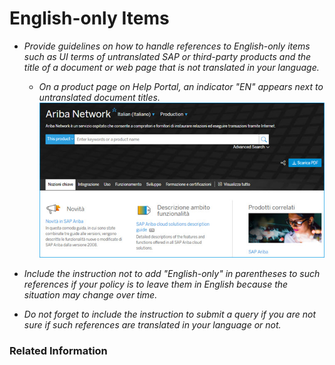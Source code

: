 # English-only Items

* *Provide guidelines on how to handle references to English-only items such as UI terms of untranslated SAP or third-party products and the title of a document or web page that is not translated in your language.*
   * *On a product page on Help Portal, an indicator "EN" appears next to untranslated document titles.*
       ![indicator](../images/en_indicator_02.jpg)

* *Include the instruction not to add "English-only" in parentheses to such references if your policy is to leave them in English because the situation may change over time.*

* *Do not forget to include the instruction to submit a query if you are not sure if such references are translated in your language or not.*

### Related Information

